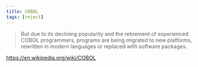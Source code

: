 ```yaml
---
title: COBOL
tags: [reject]
---
```


> But due to its declining popularity and the retirement of experienced COBOL
> programmers, programs are being migrated to new platforms, rewritten in modern
> languages or replaced with software packages.

<https://en.wikipedia.org/wiki/COBOL>
